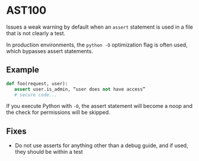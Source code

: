 # AST100

Issues a weak warning by default when an `assert` statement is used in a file that is not clearly a test.

In production environments, the `python -O` optimization flag is often used, which bypasses assert statements.

## Example

```python
def foo(request, user):
   assert user.is_admin, “user does not have access”
   # secure code...
```

If you execute Python with `-O`, the assert statement will become a noop and the check for permissions will be skipped.

## Fixes

* Do not use asserts for anything other than a debug guide, and if used, they should be within a test
